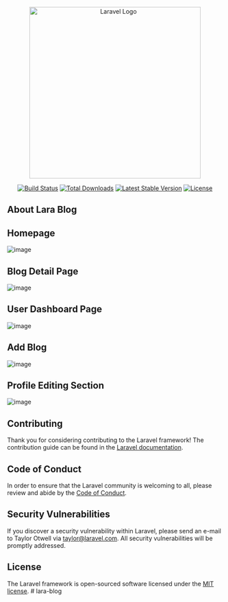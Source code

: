 <p align="center"><a href="https://laravel.com" target="_blank"><img src="https://raw.githubusercontent.com/laravel/art/master/logo-lockup/5%20SVG/2%20CMYK/1%20Full%20Color/laravel-logolockup-cmyk-red.svg" width="400" alt="Laravel Logo"></a></p>

<p align="center">
<a href="https://github.com/laravel/framework/actions"><img src="https://github.com/laravel/framework/workflows/tests/badge.svg" alt="Build Status"></a>
<a href="https://packagist.org/packages/laravel/framework"><img src="https://img.shields.io/packagist/dt/laravel/framework" alt="Total Downloads"></a>
<a href="https://packagist.org/packages/laravel/framework"><img src="https://img.shields.io/packagist/v/laravel/framework" alt="Latest Stable Version"></a>
<a href="https://packagist.org/packages/laravel/framework"><img src="https://img.shields.io/packagist/l/laravel/framework" alt="License"></a>
</p>

## About Lara Blog


## Homepage
![image](https://github.com/Obaidur1/lara-blog/assets/54591088/ba9040b7-9b22-4cdd-84a3-426e2eb06def)

## Blog Detail Page
![image](https://github.com/Obaidur1/lara-blog/assets/54591088/f2a19766-cd8a-4cc7-8022-472ccb3d46f6)

## User Dashboard Page
![image](https://github.com/Obaidur1/lara-blog/assets/54591088/cd9ea397-e431-413b-8d64-b138a6e4750d)

## Add Blog
![image](https://github.com/Obaidur1/lara-blog/assets/54591088/5c55a3f5-6bcb-4d0e-9988-33289c347de8)
## Profile Editing Section
![image](https://github.com/Obaidur1/lara-blog/assets/54591088/c68ddd2e-bc05-4335-b13b-89238579106a)

## Contributing

Thank you for considering contributing to the Laravel framework! The contribution guide can be found in the [Laravel documentation](https://laravel.com/docs/contributions).

## Code of Conduct

In order to ensure that the Laravel community is welcoming to all, please review and abide by the [Code of Conduct](https://laravel.com/docs/contributions#code-of-conduct).

## Security Vulnerabilities

If you discover a security vulnerability within Laravel, please send an e-mail to Taylor Otwell via [taylor@laravel.com](mailto:taylor@laravel.com). All security vulnerabilities will be promptly addressed.

## License

The Laravel framework is open-sourced software licensed under the [MIT license](https://opensource.org/licenses/MIT).
#   l a r a - b l o g 
 
 
